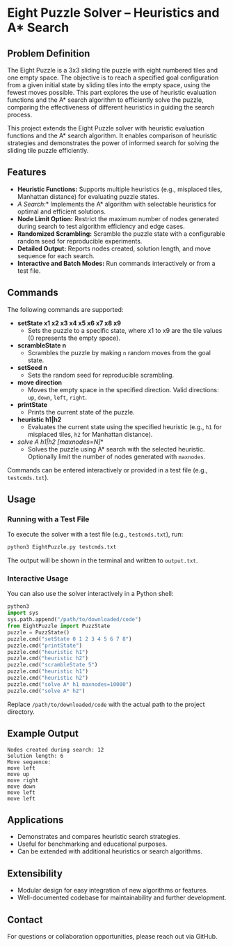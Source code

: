 
# Eight Puzzle Solver – Heuristics and A* Search

## Problem Definition
The Eight Puzzle is a 3x3 sliding tile puzzle with eight numbered tiles and one empty space. The objective is to reach a specified goal configuration from a given initial state by sliding tiles into the empty space, using the fewest moves possible. This part explores the use of heuristic evaluation functions and the A* search algorithm to efficiently solve the puzzle, comparing the effectiveness of different heuristics in guiding the search process.

This project extends the Eight Puzzle solver with heuristic evaluation functions and the A* search algorithm. It enables comparison of heuristic strategies and demonstrates the power of informed search for solving the sliding tile puzzle efficiently.

## Features
- **Heuristic Functions:** Supports multiple heuristics (e.g., misplaced tiles, Manhattan distance) for evaluating puzzle states.
- **A* Search:** Implements the A* algorithm with selectable heuristics for optimal and efficient solutions.
- **Node Limit Option:** Restrict the maximum number of nodes generated during search to test algorithm efficiency and edge cases.
- **Randomized Scrambling:** Scramble the puzzle state with a configurable random seed for reproducible experiments.
- **Detailed Output:** Reports nodes created, solution length, and move sequence for each search.
- **Interactive and Batch Modes:** Run commands interactively or from a test file.

## Commands
The following commands are supported:

- **setState x1 x2 x3 x4 x5 x6 x7 x8 x9**
  - Sets the puzzle to a specific state, where x1 to x9 are the tile values (0 represents the empty space).
- **scrambleState n**
  - Scrambles the puzzle by making `n` random moves from the goal state.
- **setSeed n**
  - Sets the random seed for reproducible scrambling.
- **move direction**
  - Moves the empty space in the specified direction. Valid directions: `up`, `down`, `left`, `right`.
- **printState**
  - Prints the current state of the puzzle.
- **heuristic h1|h2**
  - Evaluates the current state using the specified heuristic (e.g., `h1` for misplaced tiles, `h2` for Manhattan distance).
- **solve A* h1|h2 [maxnodes=N]**
  - Solves the puzzle using A* search with the selected heuristic. Optionally limit the number of nodes generated with `maxnodes`.

Commands can be entered interactively or provided in a test file (e.g., `testcmds.txt`).

## Usage

### Running with a Test File
To execute the solver with a test file (e.g., `testcmds.txt`), run:

```bash
python3 EightPuzzle.py testcmds.txt
```

The output will be shown in the terminal and written to `output.txt`.

### Interactive Usage
You can also use the solver interactively in a Python shell:

```python
python3
import sys
sys.path.append("/path/to/downloaded/code")
from EightPuzzle import PuzzState
puzzle = PuzzState()
puzzle.cmd("setState 0 1 2 3 4 5 6 7 8")
puzzle.cmd("printState")
puzzle.cmd("heuristic h1")
puzzle.cmd("heuristic h2")
puzzle.cmd("scrambleState 5")
puzzle.cmd("heuristic h1")
puzzle.cmd("heuristic h2")
puzzle.cmd("solve A* h1 maxnodes=10000")
puzzle.cmd("solve A* h2")
```

Replace `/path/to/downloaded/code` with the actual path to the project directory.

## Example Output
```
Nodes created during search: 12
Solution length: 6
Move sequence: 
move left
move up
move right
move down
move left
move left
```

## Applications
- Demonstrates and compares heuristic search strategies.
- Useful for benchmarking and educational purposes.
- Can be extended with additional heuristics or search algorithms.

## Extensibility
- Modular design for easy integration of new algorithms or features.
- Well-documented codebase for maintainability and further development.

## Contact
For questions or collaboration opportunities, please reach out via GitHub.
